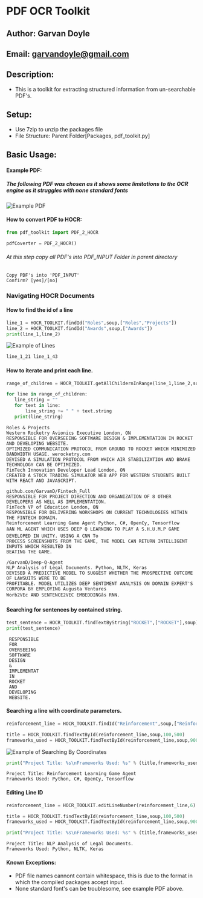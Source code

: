 # PDF OCR Toolkit
## Author: Garvan Doyle
## Email: [garvandoyle@gmail.com](mailto:garvandoyle@gmail.com)
## Description:
- This is a toolkit for extracting structured information from un-searchable PDF's.

## Setup:
- Use 7zip to unzip the packages file
- File Structure:
  Parent Folder[Packages, pdf_toolkit.py]
  

## Basic Usage:

#### Example PDF:
##### The following PDF was chosen as it shows some limitations to the OCR engine as it struggles with none standard fonts
![Example PDF](https://github.com/GarvanD/PDF-Toolkit/blob/master/PDF_Example/Resume-1.png "Resume.png")
#### How to convert PDF to HOCR:

```python
from pdf_toolkit import PDF_2_HOCR

pdfCoverter = PDF_2_HOCR()
```
###### At this step copy all PDF's into PDF_INPUT Folder in parent directory
```
Copy PDF's into 'PDF_INPUT'
Confirm? [yes]/[no]
```
### Navigating HOCR Documents
#### How to find the id of a line
```python
line_1 = HOCR_TOOLKIT.findId("Roles",soup,["Roles","Projects"])
line_2 = HOCR_TOOLKIT.findId("Awards",soup,["Awards"])
print(line_1,line_2)
```
![Example of Lines](https://github.com/GarvanD/PDF-Toolkit/blob/master/PDF_Example/find_lines.png "Lines-Example.png")
```python
line_1_21 line_1_43
```
#### How to iterate and print each line.
 ```python
range_of_children = HOCR_TOOLKIT.getAllChildernInRange(line_1,line_2,soup)

for line in range_of_children:
    line_string = ""
    for text in line:
        line_string += " " + text.string
    print(line_string)
```
```
Roles & Projects
Western Rocketry Avionics Executive London, ON
RESPONSIBLE FOR OVERSEEING SOFTWARE DESIGN & IMPLEMENTATION IN ROCKET AND DEVELOPING WEBSITE.
OPTIMIZED COMMUNICATION PROTOCOL FROM GROUND TO ROCKET WHICH MINIMIZED BANDWIDTH USAGE. werocketry.com
DEVISED A SIMULATION PROTOCOL FROM WHICH AIR STABILIZATION AND BRAKE TECHNOLOGY CAN BE OPTIMIZED.
FinTech Innovation Developer Lead London, ON
CREATED A STOCK TRADING SIMULATOR WEB APP FOR WESTERN STUDENTS BUILT WITH REACT AND JAVASCRIPT.

github.com/GarvanD/Fintech_Full
RESPONSIBLE FOR PROJECT DIRECTION AND ORGANIZATION OF 8 OTHER DEVELOPERS AS WELL AS IMPLEMENTATION.
FinTech VP of Education London, ON
RESPONSIBLE FOR DELIVERING WORKSHOPS ON CURRENT TECHNOLOGIES WITHIN THE FINTECH DOMAIN.
Reinforcement Learning Game Agent Python, C#, OpenCy, Tensorflow
âAN ML AGENT WHICH USES DEEP Q LEARNING TO PLAY A S.H.U.M.P GAME DEVELOPED IN UNITY. USING A CNN To
PROCESS SCREENSHOTS FROM THE GAME, THE MODEL CAN RETURN INTELLIGENT INPUTS WHICH RESULTED IN
BEATING THE GAME.

/GarvanD/Deep-Q-Agent
NLP Analysis of Legal Documents. Python, NLTK, Keras
DEVISED A PREDICTIVE MODEL TO SUGGEST WHETHER THE PROSPECTIVE OUTCOME OF LAWSUITS WERE TO BE
PROFITABLE. MODEL UTILIZES DEEP SENTIMENT ANALYSIS ON DOMAIN EXPERT'S CORPORA BY EMPLOYING Augusta Ventures
Worb2VEc AND SENTENCE2VEC EMBEDDINGâs RNN.
```

#### Searching for sentences by contained string.
```python
test_sentence = HOCR_TOOLKIT.findTextByString("ROCKET",["ROCKET"],soup)
print(test_sentence)
```
```
 RESPONSIBLE
 FOR
 OVERSEEING
 SOFTWARE
 DESIGN
 &
 IMPLEMENTAT
 IN
 ROCKET
 AND
 DEVELOPING
 WEBSITE.
```

#### Searching a line with coordinate parameters.
```python
reinforcement_line = HOCR_TOOLKIT.findId("Reinforcement",soup,["Reinforcement"])

title = HOCR_TOOLKIT.findTextById(reinforcement_line,soup,100,500)
frameworks_used = HOCR_TOOLKIT.findTextById(reinforcement_line,soup,900,1200)

```
![Example of Searching By Coordinates](https://github.com/GarvanD/PDF-Toolkit/blob/master/PDF_Example/searching-by-coordinates.png "Example of Searching By Coordinates")
```python
print("Project Title: %s\nFrameworks Used: %s" % (title,frameworks_used))
```
```
Project Title: Reinforcement Learning Game Agent
Frameworks Used: Python, C#, OpenCy, Tensorflow
```

#### Editing Line ID
```python
reinforcement_line = HOCR_TOOLKIT.editLineNumber(reinforcement_line,6)

title = HOCR_TOOLKIT.findTextById(reinforcement_line,soup,100,500)
frameworks_used = HOCR_TOOLKIT.findTextById(reinforcement_line,soup,900,1200)

print("Project Title: %s\nFrameworks Used: %s" % (title,frameworks_used))
```
```
Project Title: NLP Analysis of Legal Documents.
Frameworks Used: Python, NLTK, Keras
```
#### Known Exceptions:
- PDF file names cannont contain whitespace, this is due to the format in which the compiled packages accept input.
- None standard font's can be troublesome, see example PDF above.
